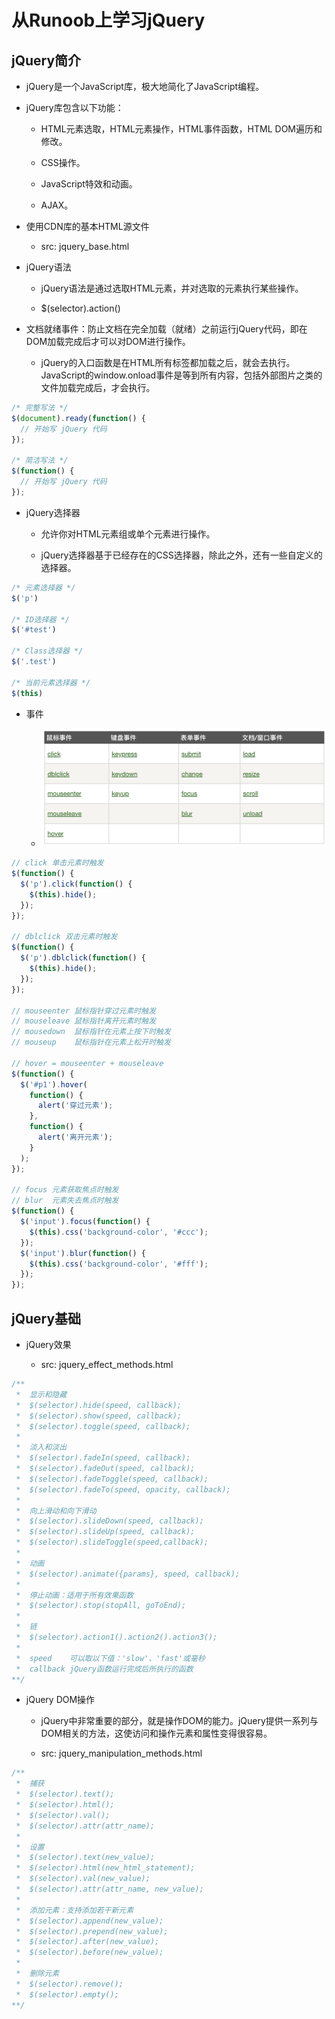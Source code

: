 # 从Runoob上学习jQuery

## jQuery简介

  + jQuery是一个JavaScript库，极大地简化了JavaScript编程。

  + jQuery库包含以下功能：

    - HTML元素选取，HTML元素操作，HTML事件函数，HTML DOM遍历和修改。

    - CSS操作。

    - JavaScript特效和动画。

    - AJAX。

  + 使用CDN库的基本HTML源文件

    - src: jquery_base.html

  + jQuery语法

    - jQuery语法是通过选取HTML元素，并对选取的元素执行某些操作。

    - $(selector).action()

  + 文档就绪事件：防止文档在完全加载（就绪）之前运行jQuery代码，即在DOM加载完成后才可以对DOM进行操作。

    - jQuery的入口函数是在HTML所有标签都加载之后，就会去执行。JavaScript的window.onload事件是等到所有内容，包括外部图片之类的文件加载完成后，才会执行。

```javascript
/* 完整写法 */
$(document).ready(function() {
  // 开始写 jQuery 代码
});

/* 简洁写法 */
$(function() {
  // 开始写 jQuery 代码
});
```

  + jQuery选择器

    - 允许你对HTML元素组或单个元素进行操作。

    - jQuery选择器基于已经存在的CSS选择器，除此之外，还有一些自定义的选择器。

```javascript
/* 元素选择器 */
$('p')

/* ID选择器 */
$('#test')

/* Class选择器 */
$('.test')

/* 当前元素选择器 */
$(this)
```

  + 事件

    - ![jQuery Events](./resources/jquery_events.png)

```javascript
// click 单击元素时触发
$(function() {
  $('p').click(function() {
    $(this).hide();
  });
});

// dblclick 双击元素时触发
$(function() {
  $('p').dblclick(function() {
    $(this).hide();
  });
});

// mouseenter 鼠标指针穿过元素时触发
// mouseleave 鼠标指针离开元素时触发
// mousedown  鼠标指针在元素上按下时触发
// mouseup    鼠标指针在元素上松开时触发

// hover = mouseenter + mouseleave
$(function() {
  $('#p1').hover(
    function() {
      alert('穿过元素');
    },
    function() {
      alert('离开元素');
    }
  );
});

// focus 元素获取焦点时触发
// blur  元素失去焦点时触发
$(function() {
  $('input').focus(function() {
    $(this).css('background-color', '#ccc');
  });
  $('input').blur(function() {
    $(this).css('background-color', '#fff');
  });
});
```

## jQuery基础

  + jQuery效果

    - src: jquery_effect_methods.html

```javascript
/**
 *  显示和隐藏
 *  $(selector).hide(speed, callback);
 *  $(selector).show(speed, callback);
 *  $(selector).toggle(speed, callback);
 *
 *  淡入和淡出
 *  $(selector).fadeIn(speed, callback);
 *  $(selector).fadeOut(speed, callback);
 *  $(selector).fadeToggle(speed, callback);
 *  $(selector).fadeTo(speed, opacity, callback);
 *
 *  向上滑动和向下滑动
 *  $(selector).slideDown(speed, callback);
 *  $(selector).slideUp(speed, callback);
 *  $(selector).slideToggle(speed,callback);
 *
 *  动画
 *  $(selector).animate({params}, speed, callback);
 *
 *  停止动画：适用于所有效果函数
 *  $(selector).stop(stopAll, goToEnd);
 *
 *  链
 *  $(selector).action1().action2().action3();
 *
 *  speed    可以取以下值：'slow'、'fast'或毫秒
 *  callback jQuery函数运行完成后所执行的函数
**/
```

  + jQuery DOM操作

    - jQuery中非常重要的部分，就是操作DOM的能力。jQuery提供一系列与DOM相关的方法，这使访问和操作元素和属性变得很容易。

    - src: jquery_manipulation_methods.html

```javascript
/**
 *  捕获
 *  $(selector).text();
 *  $(selector).html();
 *  $(selector).val();
 *  $(selector).attr(attr_name);
 *
 *  设置
 *  $(selector).text(new_value);
 *  $(selector).html(new_html_statement);
 *  $(selector).val(new_value);
 *  $(selector).attr(attr_name, new_value);
 * 
 *  添加元素：支持添加若干新元素
 *  $(selector).append(new_value);
 *  $(selector).prepend(new_value);
 *  $(selector).after(new_value);
 *  $(selector).before(new_value);
 * 
 *  删除元素
 *  $(selector).remove();
 *  $(selector).empty();
**/
```
